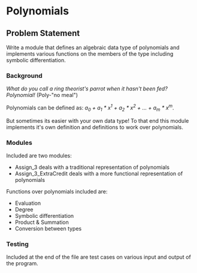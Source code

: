# Polynomials

## Problem Statement
Write a module that defines an algebraic data type of polynomials and implements various functions on
the members of the type including symbolic differentiation.

### Background
_What do you call a ring theorist's parrot when it hasn't been fed?_
_Polynomial!_ (Poly-"no meal")

Polynomials can be defined as: _a<sub>0</sub> + a<sub>1</sub> * x<sup>1</sup> + a<sub>2</sub> * x<sup>2</sup> + ... + a<sub>m</sub> * x<sup>m</sup>_.

But sometimes its easier with your own data type! To that end this module implements it's own definition and definitions to work over polynomials.

### Modules
Included are two modules:
* Assign_3 deals with a traditional representation of polynomials
* Assign_3_ExtraCredit deals with a more functional representation of polynomials

Functions over polynomials included are:
* Evaluation 
* Degree
* Symbolic differentiation
* Product & Summation
* Conversion between types

### Testing
Included at the end of the file are test cases on various input and output of the program. 